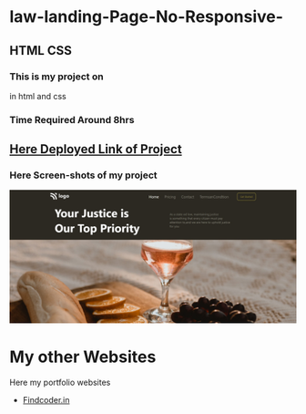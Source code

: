 # law-landing-Page-No-Responsive- 
## **HTML** **CSS**

### This is my project on 
in html and css

### Time Required Around **8hrs**

## [ Here Deployed Link of Project](https://law-landing-tarsier-628eb5.netlify.app/)

### Here **Screen-shots** of my project

![Screen-shots](screenshot.png)

# My other Websites

Here my portfolio websites 

- [Findcoder.in](https://www.findcoder.io/u/raavan)
